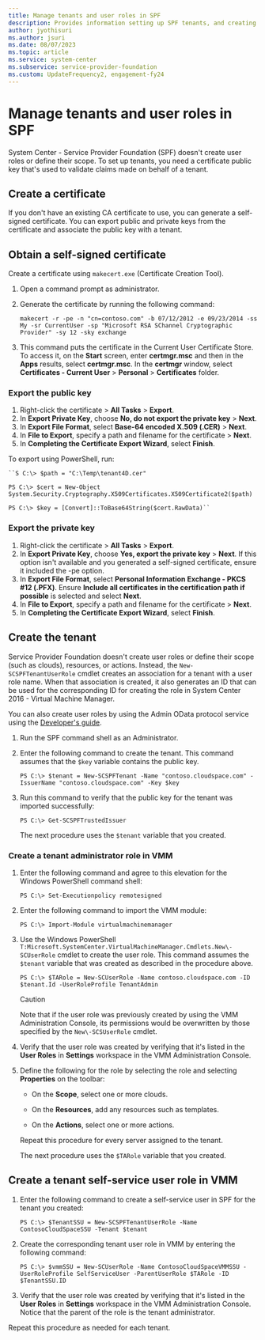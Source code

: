 ```yaml
---
title: Manage tenants and user roles in SPF
description: Provides information setting up SPF tenants, and creating self-service tenant roles in VMM
author: jyothisuri
ms.author: jsuri
ms.date: 08/07/2023
ms.topic: article
ms.service: system-center
ms.subservice: service-provider-foundation
ms.custom: UpdateFrequency2, engagement-fy24
---
```


#  Manage tenants and user roles in SPF



System Center - Service Provider Foundation (SPF) doesn't create user roles or define their scope. To set up tenants, you need a certificate public key that's used to validate claims made on behalf of a tenant.

## Create a certificate

If you don't have an existing CA certificate to use, you can generate a self-signed certificate. You can export public and private keys from the certificate and associate the public key with a tenant.

## Obtain a self-signed certificate

Create a certificate using `makecert.exe` (Certificate Creation Tool).

1.  Open a command prompt as administrator.  
2.  Generate the certificate by running the following command:  

    ```  
    makecert -r -pe -n "cn=contoso.com" -b 07/12/2012 -e 09/23/2014 -ss My -sr CurrentUser -sp "Microsoft RSA SChannel Cryptographic Provider" -sy 12 -sky exchange  
    ```  

3. This command puts the certificate in the Current User Certificate Store. To access it, on the **Start** screen, enter **certmgr.msc** and then in the **Apps** results, select **certmgr.msc**. In the **certmgr** window, select **Certificates \- Current User** > **Personal** > **Certificates** folder.  

### Export the public key

1. Right-click the certificate > **All Tasks** >  **Export**.  
2. In **Export Private Key**, choose **No, do not export the private key** > **Next**.  
3. In **Export File Format**, select **Base\-64 encoded X.509 \(.CER\)** > **Next**.  
4. In **File to Export**, specify a path and filename for the certificate > **Next**.  
5. In **Completing the Certificate Export Wizard**, select **Finish**.  

To export using PowerShell, run:

```
``S C:\> $path = "C:\Temp\tenant4D.cer"  

PS C:\> $cert = New-Object System.Security.Cryptography.X509Certificates.X509Certificate2($path)  

PS C:\> $key = [Convert]::ToBase64String($cert.RawData)``
```

### Export the private key

1. Right-click the certificate > **All Tasks** >  **Export**.  
2. In **Export Private Key**, choose **Yes, export the private key** > **Next**. If this option isn't available and you generated a self-signed certificate, ensure it included the -pe option.
3. In **Export File Format**, select **Personal Information Exchange - PKCS #12 (.PFX)**. Ensure **Include all certificates in the certification path if possible** is selected and select **Next**.  
4. In **File to Export**, specify a path and filename for the certificate > **Next**.  
5. In **Completing the Certificate Export Wizard**, select **Finish**.  

## Create the tenant

Service Provider Foundation doesn't create user roles or define their scope (such as clouds), resources, or actions. Instead, the `New-SCSPFTenantUserRole` cmdlet creates an association for a tenant with a user role name. When that association is created, it also generates an ID that can be used for the corresponding ID for creating the role in System Center 2016 - Virtual Machine Manager.

You can also create user roles by using the Admin OData protocol service using the [Developer's guide](/previous-versions/system-center/developer/jj643273(v=msdn.10)).

1.  Run the SPF command shell as an Administrator.  
2.  Enter the following command to create the tenant. This command assumes that the `$key` variable contains the public key.  

    ```  
    PS C:\> $tenant = New-SCSPFTenant -Name "contoso.cloudspace.com" -IssuerName "contoso.cloudspace.com" -Key $key  
    ```  

3.  Run this command to verify that the public key for the tenant was imported successfully:  

    ```  
    PS C:\> Get-SCSPFTrustedIssuer  
    ```  

    The next procedure uses the `$tenant` variable that you created.  

### Create a tenant administrator role in VMM  

1.  Enter the following command and agree to this elevation for the Windows PowerShell command shell:  

    ```  
    PS C:\> Set-Executionpolicy remotesigned  
    ```  

2.  Enter the following command to import the VMM module:  

    ```  
    PS C:\> Import-Module virtualmachinemanager  
    ```  

3.  Use the Windows PowerShell `T:Microsoft.SystemCenter.VirtualMachineManager.Cmdlets.New\-SCUserRole` cmdlet to create the user role. This command assumes the `$tenant` variable that was created as described in the procedure above.  

    ```  
    PS C:\> $TARole = New-SCUserRole -Name contoso.cloudspace.com -ID $tenant.Id -UserRoleProfile TenantAdmin  

    ```  

    > [!CAUTION]  
    > Note that if the user role was previously created by using the VMM Administration Console, its permissions would be overwritten by those specified by the `New\-SCSUserRole` cmdlet.  

4.  Verify that the user role was created by verifying that it's listed in the **User Roles** in **Settings** workspace in the VMM Administration Console.  

5.  Define the following for the role by selecting the role and selecting **Properties** on the toolbar:  

    -   On the **Scope**, select one or more clouds.  

    -   On the **Resources**, add any resources such as templates.  

    -   On the **Actions**, select one or more actions.  

    Repeat this procedure for every server assigned to the tenant.  

    The next procedure uses the `$TARole` variable that you created.  

## Create a tenant self-service user role in VMM

1.  Enter the following command to create a self\-service user in SPF for the tenant you created:  

    ```  
    PS C:\> $TenantSSU = New-SCSPFTenantUserRole -Name ContosoCloudSpaceSSU -Tenant $tenant   
    ```  

2.  Create the corresponding tenant user role in VMM by entering the following command:  

    ```  
    PS C:\> $vmmSSU = New-SCUserRole -Name ContosoCloudSpaceVMMSSU -UserRoleProfile SelfServiceUser -ParentUserRole $TARole -ID $TenantSSU.ID  

    ```  

3.  Verify that the user role was created by verifying that it's listed in the **User Roles** in **Settings** workspace in the VMM Administration Console. Notice that the parent of the role is the tenant administrator.  

Repeat this procedure as needed for each tenant.